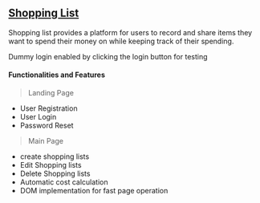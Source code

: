## [Shopping List](https://naomimariga.github.io/ShoppingList "Visit Page")
Shopping list provides a platform for users to record and share items they want to spend their money on while keeping track of their spending.

Dummy login enabled by clicking the login button for testing

#### Functionalities and Features
> Landing Page
- User Registration
- User Login
- Password Reset
> Main Page
- create shopping lists
- Edit Shopping lists
- Delete Shopping lists
- Automatic cost calculation
- DOM implementation for fast page operation
